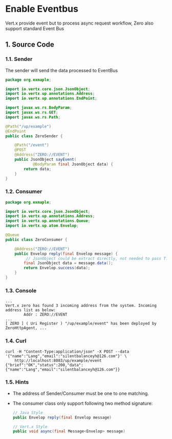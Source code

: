 # Enable Eventbus

Vert.x provide event but to process async request workflow, Zero also support standard Event Bus 

## 1. Source Code

### 1.1. Sender

The sender will send the data processed to EventBus

```java
package org.exmaple;

import io.vertx.core.json.JsonObject;
import io.vertx.up.annotations.Address;
import io.vertx.up.annotations.EndPoint;

import javax.ws.rs.BodyParam;
import javax.ws.rs.GET;
import javax.ws.rs.Path;

@Path("/up/example")
@EndPoint
public class ZeroSender {

    @Path("/event")
    @POST
    @Address("ZERO://EVENT")
    public JsonObject sayEvent(
            @BodyParam final JsonObject data) {
        return data;
    }
}
```

### 1.2. Consumer

```java
package org.exmaple;

import io.vertx.core.json.JsonObject;
import io.vertx.up.annotations.Address;
import io.vertx.up.annotations.Queue;
import io.vertx.up.atom.Envelop;

@Queue
public class ZeroConsumer {

    @Address("ZERO://EVENT")
    public Envelop reply(final Envelop message) {
    	 // JsonObject could be extract directly, not needed to pass T.class
        final JsonObject data = message.data();
        return Envelop.success(data);
    }
}
```

### 1.3. Console

```
...
Vert.x zero has found 3 incoming address from the system. Incoming address list as below: 
        Addr : ZERO://EVENT
...
[ ZERO ] ( Uri Register ) "/up/example/event" has been deployed by ZeroHttpAgent, ...
```

### 1.4. Curl

```
curl -H "Content-Type:application/json" -X POST --data '{"name":"Lang","email":"silentbalanceyh@126.com"}' \
	http://localhost:8083/up/example/event
{"brief":"OK","status":200,"data":{"name":"Lang","email":"silentbalanceyh@126.com"}}
```

### 1.5. Hints

* The address of Sender/Consumer must be one to one matching.
* The consumer class only support following two method signature:

	```java
	// Java Style
	public Envelop reply(final Envelop message)
	
	// Vert.x Style
	public void async(final Message<Envelop> message)
	```

